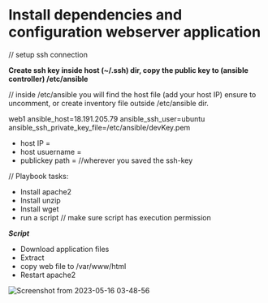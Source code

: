# Install dependencies and configuration webserver application


// setup ssh connection

**Create ssh key inside host (~/.ssh) dir, copy the public key to (ansible controller) /etc/ansible**

// inside /etc/ansible you will find the host file (add your host IP) ensure to uncomment, or create inventory file outside /etc/ansible dir.

web1 ansible_host=18.191.205.79  ansible_ssh_user=ubuntu ansible_ssh_private_key_file=/etc/ansible/devKey.pem
- host IP =
- host usuername =
- publickey path =  //wherever you saved the ssh-key

// Playbook
tasks:
- Install apache2
- Install unzip
- Install wget
- run a script // make sure script has execution permission

***Script***
- Download application files
- Extract
- copy web file to /var/www/html
- Restart apache2

![Screenshot from 2023-05-16 03-48-56](https://github.com/youngmind01/Ansible-projects/assets/54754559/6e1fefc5-8f44-4371-878b-76ad707bb1ea)
